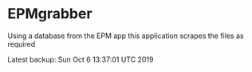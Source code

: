 # EPMgrabber
Using a database from the EPM app this application scrapes the files as required


Latest backup: Sun Oct 6 13:37:01 UTC 2019
